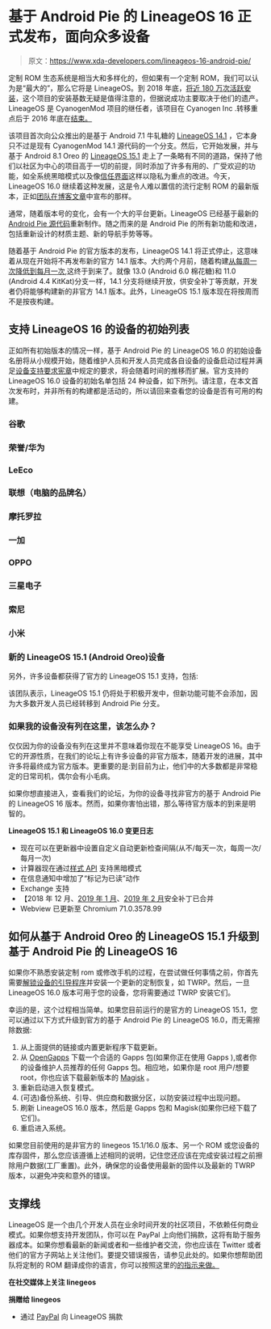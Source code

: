 # 基于 Android Pie 的 LineageOS 16 正式发布，面向众多设备

> 原文：<https://www.xda-developers.com/lineageos-16-android-pie/>

定制 ROM 生态系统是相当大和多样化的，但如果有一个定制 ROM，我们可以认为是“最大的”，那么它将是 LineageOS。到 2018 年底，[将近 180 万次活跃安装](https://www.xda-developers.com/1-8-million-android-devices-lineageos/)，这个项目的安装基数无疑是值得注意的，但据说成功主要取决于他们的遗产。LineageOS 是 CyanogenMod 项目的继任者，该项目在 Cyanogen Inc .转移重点后于 2016 年底在[结束。](https://www.xda-developers.com/the-death-of-cyangenmod-and-whats-in-store-for-the-future/)

该项目首次向公众推出的是基于 Android 7.1 牛轧糖的 [LineageOS 14.1](https://www.xda-developers.com/official-lineageos-builds-start-rolling-out-for-nexus-6p-nexus-5x-nexbit-robin-and-more/) ，它本身只不过是现有 CyanogenMod 14.1 源代码的一个分支。然后，它开始发展，并与基于 Android 8.1 Oreo 的 [LineageOS 15.1](https://www.xda-developers.com/lineageos-15-android-oreo-officially-announced/) 走上了一条略有不同的道路，保持了他们以社区为中心的项目高于一切的前提，同时添加了许多有用的、广受欢迎的功能，如全系统黑暗模式以及像[信任界面](https://www.xda-developers.com/lineageos-trust-centralized-interface-security-privacy/)这样以隐私为重点的改进。今天，LineageOS 16.0 继续着这种发展，这是令人难以置信的流行定制 ROM 的最新版本，正如[团队在博客文章](https://lineageos.org/Changelog-22/)中宣布的那样。

通常，随着版本号的变化，会有一个大的平台更新。LineageOS 已经基于最新的 [Android Pie 源代码](https://www.xda-developers.com/android-pie-source-code-aosp/)重新制作。随之而来的是 Android Pie 的所有新功能和改进，包括重新设计的材质主题、新的导航手势等等。

随着基于 Android Pie 的官方版本的发布，LineageOS 14.1 将正式停止，这意味着从现在开始将不再发布新的官方 14.1 版本。大约两个月前，随着构建[从每周一次降低到每月一次](https://www.xda-developers.com/lineageos-15-1-nightly-builds-monthly-14-1-builds/),这终于到来了。就像 13.0 (Android 6.0 棉花糖)和 11.0 (Android 4.4 KitKat)分支一样，14.1 分支将继续开放，供安全补丁等贡献，开发者仍将能够构建新的非官方 14.1 版本。此外，LineageOS 15.1 版本现在将按周而不是按夜构建。

## 支持 LineageOS 16 的设备的初始列表

正如所有初始版本的情况一样，基于 Android Pie 的 LineageOS 16.0 的初始设备名册将从小规模开始，随着维护人员和开发人员完成各自设备的设备启动过程并满足[设备支持要求宪章](https://www.xda-developers.com/lineageos-device-support-requirements-charter/)中规定的要求，将会随着时间的推移而扩展。官方支持的 LineageOS 16.0 设备的初始名单包括 24 种设备，如下所列。请注意，在本文首次发布时，并非所有的构建都是活动的，所以请回来查看您的设备是否有可用的构建。

### 谷歌

### 荣誉/华为

### LeEco

### 联想（电脑的品牌名）

### 摩托罗拉

### 一加

### OPPO

### 三星电子

### 索尼

### 小米

### 新的 LineageOS 15.1 (Android Oreo)设备

另外，许多设备都获得了官方的 LineageOS 15.1 支持，包括:

该团队表示，LineageOS 15.1 仍将处于积极开发中，但新功能可能不会添加，因为大多数开发人员已经转移到 Android Pie 分支。

### 如果我的设备没有列在这里，该怎么办？

仅仅因为你的设备没有列在这里并不意味着你现在不能享受 LineageOS 16。由于它的开源性质，在我们的论坛上有许多设备的非官方版本，随着开发的进展，其中许多将最终成为官方版本。更重要的是:到目前为止，他们中的大多数都是非常稳定的日常司机，偶尔会有小毛病。

如果你想直接进入，查看我们的论坛，为你的设备寻找非官方的基于 Android Pie 的 LineageOS 16 版本。然而，如果你害怕出错，那么等待官方版本的到来是明智的。

**LineageOS 15.1 和 LineageOS 16.0 变更日志**

*   现在可以在更新器中设置自定义自动更新检查间隔(从不/每天一次，每周一次/每月一次)
*   计算器现在通过[样式 API](https://www.xda-developers.com/lineageos-announce-lineagesdk/) 支持黑暗模式
*   在信息通知中增加了“标记为已读”动作
*   Exchange 支持
*   【2018 年 12 月、[2019 年 1 月](https://www.xda-developers.com/january-2019-android-security-google-pixel/)、[2019 年 2 月](https://www.xda-developers.com/february-2019-android-security-update-pixel-essential/)安全补丁已合并
*   Webview 已更新至 Chromium 71.0.3578.99

## 如何从基于 Android Oreo 的 LineageOS 15.1 升级到基于 Android Pie 的 LineageOS 16

如果你不熟悉安装定制 rom 或修改手机的过程，在尝试做任何事情之前，你首先需要[解锁设备的引导程序](https://www.xda-developers.com/root/)并安装一个更新的定制恢复，如 TWRP。然后，一旦 LineageOS 16.0 版本可用于您的设备，您将需要通过 TWRP 安装它们。

幸运的是，这个过程相当简单。如果您目前运行的是官方的 LineageOS 15.1，您可以通过以下方式升级到官方的基于 Android Pie 的 LineageOS 16.0，而无需擦除数据:

1.  从上面提供的链接或内置更新程序下载更新。
2.  从 [OpenGapps](https://www.xda-developers.com/open-gapps-arm-arm64-android-pie-roms/) 下载一个合适的 Gapps 包(如果你正在使用 Gapps ),或者你的设备维护人员推荐的任何 Gapps 包。相应地，如果你是 root 用户/想要 root，你也应该下载最新版本的 [Magisk](https://www.xda-developers.com/how-to-install-magisk/) 。
3.  重新启动进入恢复模式。
4.  (可选)备份系统、引导、供应商和数据分区，以防安装过程中出现问题。
5.  刷新 LineageOS 16.0 版本，然后是 Gapps 包和 Magisk(如果你已经下载了它们)。
6.  重启进入系统。

如果您目前使用的是非官方的 linegeos 15.1/16.0 版本、另一个 ROM 或您设备的库存固件，那么您应该遵循上述相同的说明，记住您还应该在完成安装过程之前擦除用户数据(工厂重置)。此外，确保您的设备使用最新的固件以及最新的 TWRP 版本，以避免冲突和意外的错误。

## 支撑线

LineageOS 是一个由几个开发人员在业余时间开发的社区项目，不依赖任何商业模式。如果你想支持开发团队，你可以在 PayPal 上向他们捐款，这将有助于服务器成本。如果你想看最新的新闻或者和一些维护者交流，你也应该在 Twitter 或者他们的官方子网站上关注他们。要提交错误报告，请参见此处的。如果你想帮助团队将定制的 ROM 翻译成你的语言，你可以按照这里的[的指示来做。](https://wiki.lineageos.org/translate-howto.html)

**在社交媒体上关注 linegeos**

**捐赠给 linegeos**

*   通过 [PayPal](https://paypal.me/LineageOS) 向 LineageOS 捐款